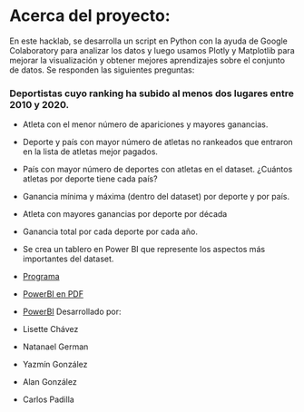# Acerca del proyecto:
En este hacklab, se desarrolla un script en Python con la ayuda de Google Colaboratory para analizar los datos y luego usamos Plotly y Matplotlib para mejorar la visualización y obtener mejores aprendizajes sobre el conjunto de datos. Se responden las siguientes preguntas:

### Deportistas cuyo ranking ha subido al menos dos lugares entre 2010 y 2020.
- Atleta con el menor número de apariciones y mayores ganancias.
- Deporte y país con mayor número de atletas no rankeados que entraron en la lista de atletas mejor pagados.
- País con mayor número de deportes con atletas en el dataset. ¿Cuántos atletas por deporte tiene cada país?
- Ganancia mínima y máxima (dentro del dataset) por deporte y por país.
- Atleta con mayores ganancias por deporte por década
- Ganancia total por cada deporte por cada año.
- Se crea un tablero en Power BI que represente los aspectos más importantes del dataset.
- [Programa](https://github.com/EnigmaK9/data-science-who-earned-the-most-in-sports/blob/main/final-project.ipynb)
- [PowerBI en PDF](https://github.com/EnigmaK9/data-science-who-earned-the-most-in-sports/blob/main/final-project-second-module.pdf)
- [PowerBI](https://github.com/EnigmaK9/data-science-who-earned-the-most-in-sports/blob/main/final-project-second-module.pbix)
Desarrollado por:

- Lisette Chávez
- Natanael German
- Yazmín González
- Alan González
- Carlos Padilla

